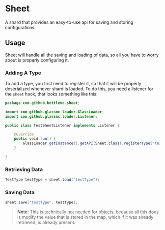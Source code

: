 # Sheet
A shard that provides an easy-to-use api for saving and storing configurations.

## Usage
Sheet will handle all the saving and loading of data, so all you have to worry about is properly configuring it.

### Adding A Type
To add a type, you first need to register it, so that it will be properly deserialized whenever shard is loaded. To do this, you need a listener for the `sheet` hook, that looks something like this:
```java
package com.github.bottlemc.sheet;

import com.github.glassmc.loader.GlassLoader;
import com.github.glassmc.loader.Listener;

public class TestSheetListener implements Listener {

    @Override
    public void run() {
        GlassLoader.getInstance().getAPI(Sheet.class).registerType("testType", TestType.class);
    }

}
```

### Retrieving Data
```java
TestType testType = sheet.load("testType");
```

### Saving Data
```java
sheet.save("testType", testType);
```
> **Note:** This is technically not needed for objects, because all this does is modify the value that is stored in the map, which if it was already retrieved, is already present.